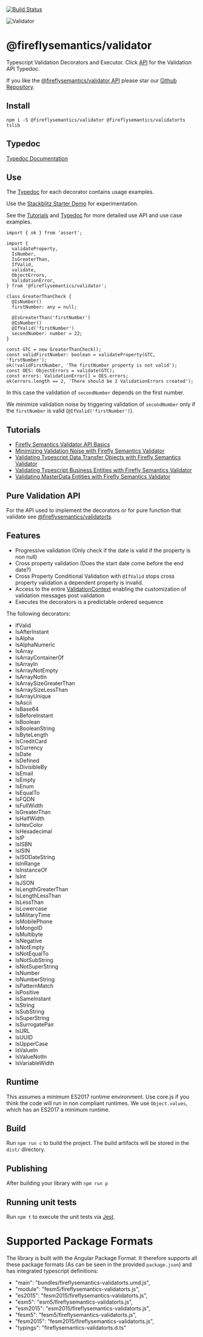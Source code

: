 [![Build Status](https://travis-ci.org/fireflysemantics/validator.svg?branch=master)](https://travis-ci.org/fireflysemantics/validator)

![Validator](pnglogo.png)

# @fireflysemantics/validator

Typescript Validation Decorators and Executor.  Click [API](https://fireflysemantics.github.io/validator/modules/validate.html) for the Validation API Typedoc.

If you like the [@fireflysemantics/validator API](https://www.npmjs.com/package/@fireflysemantics/validator) please star our [Github Repository](https://github.com/fireflysemantics/validator).

## Install

```
npm i -S @fireflysemantics/validator @fireflysemantics/validatorts tslib
```

## Typedoc

[Typedoc Documentation](https://fireflysemantics.github.io/validator/)

## Use

The [Typedoc](https://fireflysemantics.github.io/validator/) for each decorator contains usage examples.

Use the [Stackblitz Starter Demo](https://stackblitz.com/edit/typescript-2rlubt?file=GreaterThanCheck.ts) for experimentation.  

See the [Tutorials](https://github.com/fireflysemantics/validator#tutorials) and [Typedoc](https://fireflysemantics.github.io/validator/) for more detailed use API and use case examples.  

```
import { ok } from 'assert';

import {
  validateProperty,
  IsNumber,
  IsGreaterThan,
  IfValid,
  validate,
  ObjectErrors,
  ValidationError,
} from '@fireflysemantics/validator';

class GreaterThanCheck {
  @IsNumber()
  firstNumber: any = null;

  @IsGreaterThan('firstNumber')
  @IsNumber()
  @IfValid('firstNumber')
  secondNumber: number = 22;
}

const GTC = new GreaterThanCheck();
const validFirstNumber: boolean = validateProperty(GTC, 'firstNumber');
ok(!validFirstNumber, 'The firstNumber property is not valid');
const OES: ObjectErrors = validate(GTC);
const errors: ValidationError[] = OES.errors;
ok(errors.length == 2, 'There should be 2 ValidationErrors created');
```

In this case the validation of `secondNumber` depends on the first number.  

We minimize validation noise by triggering validation of `secondNumber` only if the `firstNumber` is valid (`@IfValid('firstNumber')`).

## Tutorials

- [Firefly Semantics Validator API Basics](https://developer.fireflysemantics.com/tasks/tasks--validator--fireflly-semantics-validator-api-basics)
- [Minimizing Validation Noise with Firefly Semantics Validator](https://developer.fireflysemantics.com/tasks/tasks--validator--minimizing-validation-noise-with-firefly-semantics-validator)
- [Validating Typescript Data Transfer Objects with Firefly Semantics Validator](https://developer.fireflysemantics.com/tasks/tasks--validator--validating-typescript-data-transfer-objects-with-firefly-semantics-validator)
- [Validating Typescript Business Entities with Firefly Semantics Validator](https://developer.fireflysemantics.com/tasks/tasks--validator--validating-typescript-business-entities-with-firefly-semantics-validator)
- [Validating MasterData Entities with Firefly Semantics Validator](https://developer.fireflysemantics.com/tasks/tasks--validator--validating-master-data-entities-with-firefly-semantics-validator)

## Pure Validation API

For the API used to implement the decorators or for pure function that validate see [@fireflysemantics/validatorts](https://www.npmjs.com/package/@fireflysemantics/validatorts).


## Features

- Progressive validation (Only check if the date is valid if the property is non null)
- Cross property validation (Does the start date come before the end date?)
- Cross Property Conditional Validation with `@IfValid` stops cross property validation a dependent property is invalid.
- Access to the entire [ValidationContext](https://github.com/fireflysemantics/validator/blob/master/src/ValidationContext.ts) enabling the customization of validation messages post validation
- Executes the decorators is a predictable ordered sequence

The following decorators:

- IfValid
- IsAfterInstant
- IsAlpha
- IsAlphaNumeric
- IsArray
- IsArrayContainerOf
- IsArrayIn
- IsArrayNotEmpty
- IsArrayNotIn
- IsArraySizeGreaterThan
- IsArraySizeLessThan
- IsArrayUnique
- IsAscii
- IsBase64
- IsBeforeInstant
- IsBoolean
- IsBooleanString
- IsByteLength
- IsCreditCard
- IsCurrency
- IsDate
- IsDefined
- IsDivisibleBy
- IsEmail
- IsEmpty
- IsEnum
- IsEqualTo
- IsFQDN
- IsFullWidth
- IsGreaterThan
- IsHalfWidth
- IsHexColor
- IsHexadecimal
- IsIP
- IsISBN
- IsISIN
- IsISODateString
- IsInRange
- IsInstanceOf
- IsInt
- IsJSON
- IsLengthGreaterThan
- IsLengthLessThan
- IsLessThan
- IsLowercase
- IsMilitaryTime
- IsMobilePhone
- IsMongoID
- IsMultibyte
- IsNegative
- IsNotEmpty
- IsNotEqualTo
- IsNotSubString
- IsNotSuperString
- IsNumber
- IsNumberString
- IsPatternMatch
- IsPositive
- IsSameInstant
- IsString
- IsSubString
- IsSuperString
- IsSurrogatePair
- IsURL
- IsUUID
- IsUpperCase
- IsValueIn
- IsValueNotIn
- IsVariableWidth

## Runtime

This assumes a minimum ES2017 runtime environment.  Use core.js if you think the code will run in non compliant runtimes.  We use `Object.values`, which has an ES2017 a minimum runtime.

## Build

Run `npm run c` to build the project. The build artifacts will be stored in the `dist/` directory.

## Publishing

After building your library with `npm run p`

## Running unit tests

Run `npm t` to execute the unit tests via [Jest](https://jestjs.io/).


# Supported Package Formats

The library is built with the Angular Package Format.  It therefore supports all these package formats (As can be seen in the provided `package.json`) and has integrated typescript definitions:

- "main": "bundles/fireflysemantics-validatorts.umd.js",
-  "module": "fesm5/fireflysemantics-validatorts.js",
-  "es2015": "fesm2015/fireflysemantics-validatorts.js",
-  "esm5": "esm5/fireflysemantics-validatorts.js",
-  "esm2015": "esm2015/fireflysemantics-validatorts.js",
-  "fesm5": "fesm5/fireflysemantics-validatorts.js",
-  "fesm2015": "fesm2015/fireflysemantics-validatorts.js",
-  "typings": "fireflysemantics-validatorts.d.ts"
